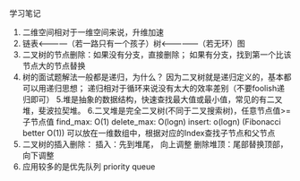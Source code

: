 学习笔记
1. 二维空间相对于一维空间来说，升维加速
2. 链表<————（若一路只有一个孩子）树<—————（若无环）图
3. 二叉树的节点删除：如果没有分支，直接删除； 
   如果有分支，找到第一个比该节点大的节点替换 
4. 树的面试题解法一般都是递归，为什么？
   因为二叉树就是递归定义的，基本都可以用递归思想；
   递归相对于循环来说没有太大的效率差别（不要foolish递归即可）
5.堆是抽象的数据结构，快速查找最大值或最小值，常见的有二叉堆，斐波拉契堆。
6.二叉堆是完全二叉树(不同于二叉搜索树)，任意节点值>=子节点值
  find_max: O(1)
  delete_max: O(logn)
  insert: o(logn) (Fibonacci better O(1))
  可以放在一维数组中，根据对应的Index查找子节点和父节点
7. 二叉树的插入删除：
插入：先到堆尾， 向上调整
删除堆顶：尾部替换顶部，向下调整
8. 应用较多的是优先队列 priority queue